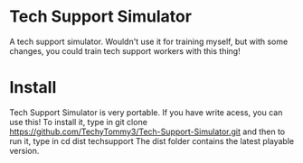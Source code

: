 # Tech Support Simulator
A tech support simulator. Wouldn't use it for training myself, but with some changes, you could train tech support workers with this thing!
# Install
Tech Support Simulator is very portable. If you have write acess, you can use this!
To install it, type in
git clone https://github.com/TechyTommy3/Tech-Support-Simulator.git
and then to run it, type in
cd dist
techsupport
The dist folder contains the latest playable version.
